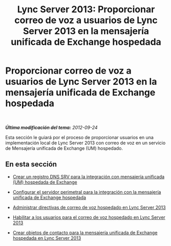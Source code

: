 ﻿---
title: 'Lync Server 2013: Proporcionar correo de voz a usuarios de Lync Server 2013 en la mensajería unificada de Exchange hospedada'
TOCTitle: Proporcionar correo de voz a usuarios de Lync Server 2013 en la mensajería unificada de Exchange hospedada
ms:assetid: 306d3fb5-231b-4f0b-b8d8-0d9083b5ed77
ms:mtpsurl: https://technet.microsoft.com/es-es/library/Gg425807(v=OCS.15)
ms:contentKeyID: 48274840
ms.date: 01/07/2017
mtps_version: v=OCS.15
ms.translationtype: HT
---

# Proporcionar correo de voz a usuarios de Lync Server 2013 en la mensajería unificada de Exchange hospedada

 

_**Última modificación del tema:** 2012-09-24_

Esta sección le guiará por el proceso de proporcionar usuarios en una implementación local de Lync Server 2013 con correo de voz en un servicio de Mensajería unificada de Exchange (UM) hospedado.

## En esta sección

  - [Crear un registro DNS SRV para la integración con mensajería unificada (UM) hospedada de Exchange](lync-server-2013-create-a-dns-srv-record-for-integration-with-hosted-exchange-um.md)

  - [Configurar el servidor perimetral para la integración con la mensajería unificada de Exchange hospedada](lync-server-2013-configure-the-edge-server-for-integration-with-hosted-exchange-um.md)

  - [Administrar directivas de correo de voz hospedado en Lync Server 2013](lync-server-2013-manage-hosted-voice-mail-policies.md)

  - [Habilitar a los usuarios para el correo de voz hospedado en Lync Server 2013](lync-server-2013-enable-users-for-hosted-voice-mail.md)

  - [Crear objetos de contacto para la mensajería unificada de Exchange hospedada en Lync Server 2013](lync-server-2013-create-contact-objects-for-hosted-exchange-um.md)

